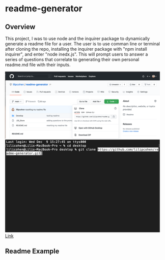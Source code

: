 # readme-generator

## Overview

This project, I was to use node and the inquirer package to dynamically generate a readme file for a user. The user is to use comman line or terminal after cloning the repo, installing the inquirer package with "npm install inquirer", and enter "node inedx.js". This will prompt users to answer a series of questions that correlate to generating their own personal readme.md file with their inputs.

![Image](assets/photos/photo-1.png)
![Image](assets/photos/photo-2.png)
[Link](https://lilipcohen.github.io/weather-dashboard/)

## Readme Example
